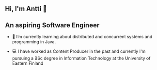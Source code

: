 ## Hi, I'm Antti 👋

<!--
**anttigabriel/anttigabriel** is a ✨ _special_ ✨ repository because its `README.md` (this file) appears on your GitHub profile.

Here are some ideas to get you started:

- 🔭 I’m currently working on ...
- 🌱 I’m currently learning ...
- 👯 I’m looking to collaborate on ...
- 🤔 I’m looking for help with ...
- 💬 Ask me about ...
- 📫 How to reach me: ...
- 😄 Pronouns: ...
- ⚡ Fun fact: ...
-->

## An aspiring Software Engineer

- 🌱 I’m currently learning about distributed and concurrent systems and programming in Java.

- 💻 I have worked as Content Producer in the past and currently I'm pursuing a BSc degree in Information Technology at the University of Eastern Finland
